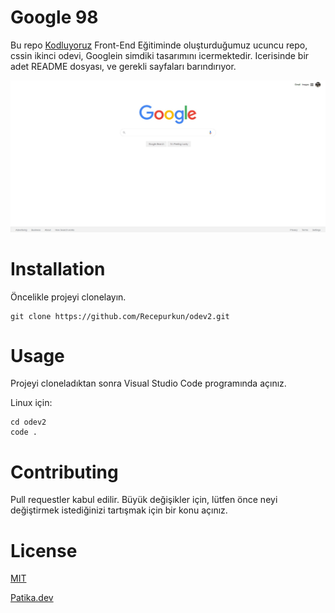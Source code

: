 # Google 98
Bu repo [Kodluyoruz](https://www.kodluyoruz.org/) Front-End Eğitiminde oluşturduğumuz ucuncu repo, cssin ikinci odevi,  Googlein simdiki tasarımını icermektedir. Icerisinde bir adet README dosyası, ve gerekli sayfaları barındırıyor.

![foto](/GoogleNow/googlenow.jpg)

# **Installation**

Öncelikle projeyi clonelayın.
```
git clone https://github.com/Recepurkun/odev2.git
```

# **Usage**
Projeyi cloneladıktan sonra Visual Studio Code programında açınız.

Linux için:
```
cd odev2
code .
```

# **Contributing** 
Pull requestler kabul edilir. Büyük değişikler için, lütfen önce neyi değiştirmek istediğinizi tartışmak için bir konu açınız.

# **License**
[MIT](https://choosealicense.com/licenses/mit/)

[Patika.dev](www.patika.dev)